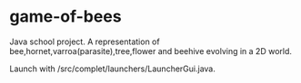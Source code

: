 # game-of-bees
Java school project.
A representation of bee,hornet,varroa(parasite),tree,flower and beehive evolving in a 2D world.

Launch with /src/complet/launchers/LauncherGui.java.
